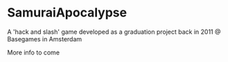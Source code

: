 # SamuraiApocalypse

A 'hack and slash' game developed as a graduation project back in 2011 @ Basegames in Amsterdam

More info to come

